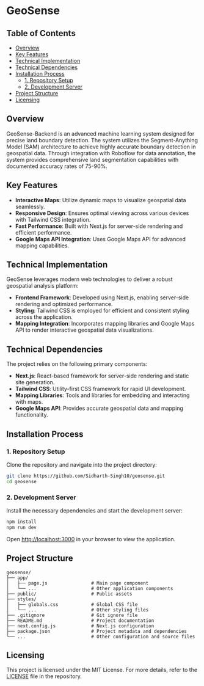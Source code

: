 # GeoSense

## Table of Contents
- [Overview](#overview)
- [Key Features](#key-features)
- [Technical Implementation](#technical-implementation)
- [Technical Dependencies](#technical-dependencies)
- [Installation Process](#installation-process)
  - [1. Repository Setup](#1-repository-setup)
  - [2. Development Server](#2-development-server)
- [Project Structure](#project-structure)
- [Licensing](#licensing)

## Overview

GeoSense-Backend is an advanced machine learning system designed for precise land boundary detection. The system utilizes the Segment-Anything Model (SAM) architecture to achieve highly accurate boundary detection in geospatial data. Through integration with Roboflow for data annotation, the system provides comprehensive land segmentation capabilities with documented accuracy rates of 75-90%.

## Key Features

- **Interactive Maps**: Utilize dynamic maps to visualize geospatial data seamlessly.
- **Responsive Design**: Ensures optimal viewing across various devices with Tailwind CSS integration.
- **Fast Performance**: Built with Next.js for server-side rendering and efficient performance.
- **Google Maps API Integration**: Uses Google Maps API for advanced mapping capabilities.

## Technical Implementation

GeoSense leverages modern web technologies to deliver a robust geospatial analysis platform:

- **Frontend Framework**: Developed using Next.js, enabling server-side rendering and optimized performance.
- **Styling**: Tailwind CSS is employed for efficient and consistent styling across the application.
- **Mapping Integration**: Incorporates mapping libraries and Google Maps API to render interactive geospatial data visualizations.

## Technical Dependencies

The project relies on the following primary components:

- **Next.js**: React-based framework for server-side rendering and static site generation.
- **Tailwind CSS**: Utility-first CSS framework for rapid UI development.
- **Mapping Libraries**: Tools and libraries for embedding and interacting with maps.
- **Google Maps API**: Provides accurate geospatial data and mapping functionality.

## Installation Process

### 1. Repository Setup

Clone the repository and navigate into the project directory:

```bash
git clone https://github.com/Sidharth-Singh10/geosense.git
cd geosense
```

### 2. Development Server

Install the necessary dependencies and start the development server:

```bash
npm install
npm run dev
```

Open [http://localhost:3000](http://localhost:3000) in your browser to view the application.

## Project Structure

```
geosense/
├── app/
│   ├── page.js                # Main page component
│   └── ...                    # Other application components
├── public/                    # Public assets
├── styles/
│   ├── globals.css            # Global CSS file
│   └── ...                    # Other styling files
├── .gitignore                 # Git ignore file
├── README.md                  # Project documentation
├── next.config.js             # Next.js configuration
├── package.json               # Project metadata and dependencies
└── ...                        # Other configuration and source files
```

## Licensing

This project is licensed under the MIT License. For more details, refer to the [LICENSE](https://github.com/Sidharth-Singh10/geosense/blob/main/LICENSE) file in the repository.
